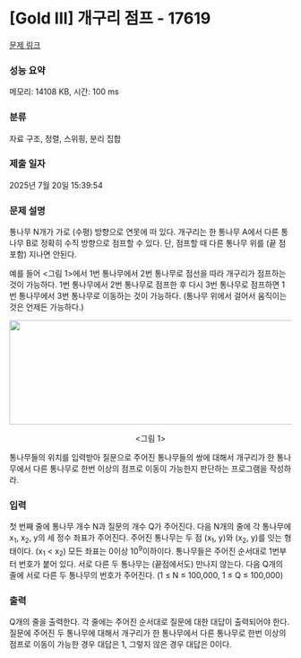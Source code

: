 # [Gold III] 개구리 점프 - 17619 

[문제 링크](https://www.acmicpc.net/problem/17619) 

### 성능 요약

메모리: 14108 KB, 시간: 100 ms

### 분류

자료 구조, 정렬, 스위핑, 분리 집합

### 제출 일자

2025년 7월 20일 15:39:54

### 문제 설명

<p>통나무 N개가 가로 (수평) 방향으로 연못에 떠 있다. 개구리는 한 통나무 A에서 다른 통나무 B로 정확히 수직 방향으로 점프할 수 있다. 단, 점프할 때 다른 통나무 위를 (끝 점 포함) 지나면 안된다.</p>

<p>예를 들어 <그림 1>에서 1번 통나무에서 2번 통나무로 점선을 따라 개구리가 점프하는 것이 가능하다. 1번 통나무에서 2번 통나무로 점프한 후 다시 3번 통나무로 점프하면 1번 통나무에서 3번 통나무로 이동하는 것이 가능하다. (통나무 위에서 걸어서 움직이는 것은 언제든 가능하다.)</p>

<p style="text-align: center;"><img alt="" src="https://upload.acmicpc.net/98a76e73-0187-43bb-90f9-435f8055e74f/-/preview/" style="width: 521px; height: 186px;"></p>

<p style="text-align: center;"><그림 1></p>

<p>통나무들의 위치를 입력받아 질문으로 주어진 통나무들의 쌍에 대해서 개구리가 한 통나무에서 다른 통나무로 한번 이상의 점프로 이동이 가능한지 판단하는 프로그램을 작성하라.</p>

### 입력 

 <p>첫 번째 줄에 통나무 개수 N과 질문의 개수 Q가 주어진다. 다음 N개의 줄에 각 통나무에 x<sub>1</sub>, x<sub>2</sub>, y의 세 정수 좌표가 주어진다. 주어진 통나무는 두 점 (x<sub>1</sub>, y)와 (x<sub>2</sub>, y)를 잇는 형태이다. (x<sub>1</sub> < x<sub>2</sub>) 모든 좌표는 0이상 10<sup>9</sup>이하이다. 통나무들은 주어진 순서대로 1번부터 번호가 붙어 있다. 서로 다른 두 통나무는 (끝점에서도) 만나지 않는다. 다음 Q개의 줄에 서로 다른 두 통나무의 번호가 주어진다. (1 ≤ N ≤ 100,000, 1 ≤ Q ≤ 100,000)</p>

### 출력 

 <p>Q개의 줄을 출력한다. 각 줄에는 주어진 순서대로 질문에 대한 대답이 출력되어야 한다. 질문에 주어진 두 통나무에 대해서 개구리가 한 통나무에서 다른 통나무로 한번 이상의 점프로 이동이 가능한 경우 대답은 1, 그렇지 않은 경우 대답은 0이다.</p>

